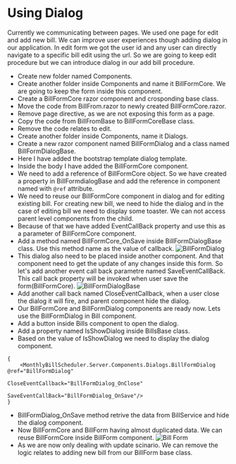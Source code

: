 # Using Dialog

Currently we communicating between pages. We used one page for edit and add new bill. We can improve user experiences though adding dialog in our application. In edit form we got the user id and any user can directly navigate to a specific bill edit using the url. So we are going to keep edit procedure but we can introduce dialog in our add bill procedure.

* Create new folder named Components.
* Create another folder inside Components and name it BillFormCore. We are going to keep the form inside this component.
* Create a BillFormCore razor component and crosponding base class.
* Move the code from BillFrom.razor to newly created BillFormCore.razor.
* Remove page directive, as we are not exposing this form as a page.
* Copy the code from BillFromBase to BillFormCoreBase class.
* Remove the code relates to edit.
* Create another folder inside Components, name it Dialogs.
* Create a new razor component named BillFormDialog and a class named BillFormDialogBase.
* Here I have added the bootstrap template dialog template.
* Inside the body I have added the BillFormCore component.
* We need to add a reference of BillFormCore object. So we have created a property in BillFormdialogBase and add the reference in component named with ```@ref``` attribute.
* We need to reuse our BillFormCore component in dialog and for editing existing bill. For creating new bill, we need to hide the dialog and in the case of editing bill we need to display some toaster. We can not access parent level components from the child.
* Because of that we have added EventCallBack property and use this as a parameter of BillFormCore component.
* Add a method named BillFormCore_OnSave inside BillFormDialogBase class. Use this method name as the value of callback.
![BillFormDialog](https://user-images.githubusercontent.com/24603959/79426492-0b2da300-7fe5-11ea-958d-0246ee784e94.JPG)
* This dialog also need to be placed inside another component. And that component need to get the update of any changes inside this form. So let's add another event call back parametre named SaveEventCallBack. This call back property will be invoked when user save the form(BillFormCore).
![BillFormDialogBase](https://user-images.githubusercontent.com/24603959/79426772-724b5780-7fe5-11ea-8968-1bb99f86005a.JPG)
* Add another call back named CloseEventCallback, when a user close the dialog it will fire, and parent component hide the dialog.
* Our BillFormCore and BillFormDialog components are ready now. Lets use the BillFormDialog in Bill component.
* Add a button inside Bills component to open the dialog.
* Add a property named IsShowDialog inside BillsBase class. 
* Based on the value of IsShowDialog we need to display the dialog component.
```@if (IsShowDialog)
{
    <MonthlyBillScheduler.Server.Components.Dialogs.BillFormDialog @ref="BillFormDialog" 
                                                                   CloseEventCallback="BillFormDialog_OnClose" 
                                                                   SaveEventCallBack="BillFormDialog_OnSave"/>
}
```
* BillFormDialog_OnSave method retrive the data from BillService and hide the dialog component.
* Now BillFormCore and BillForm having almost duplicated data. We can reuse BillFormCore inside BillForm component.
![Bill Form](https://user-images.githubusercontent.com/24603959/79428248-b5a6c580-7fe7-11ea-8913-536da1aba46b.JPG)
* As we are now only dealing with update scinario. We can remove the logic relates to adding new bill from our BillForm base class.